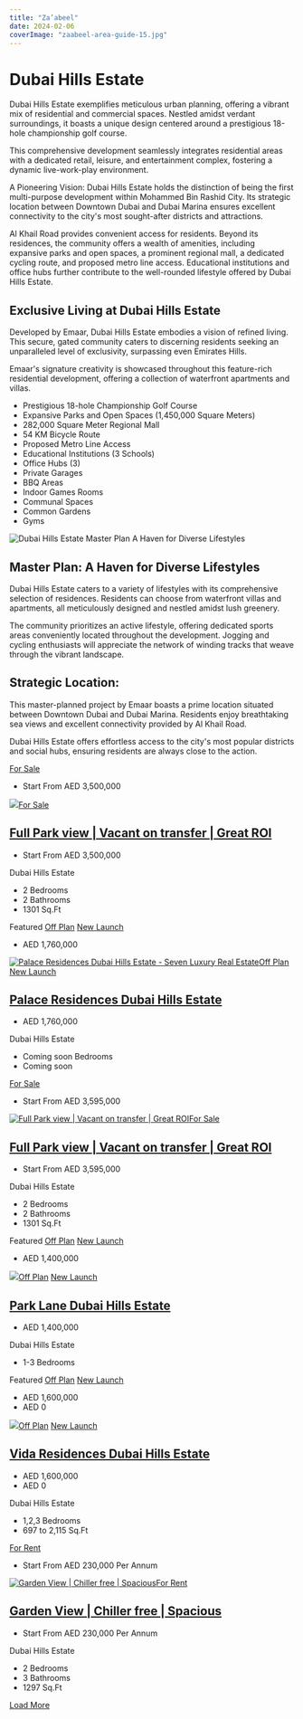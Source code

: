 ```yaml
---
title: "Za’abeel"
date: 2024-02-06
coverImage: "zaabeel-area-guide-15.jpg"
---
```


# Dubai Hills Estate

Dubai Hills Estate exemplifies meticulous urban planning, offering a vibrant mix of residential and commercial spaces. Nestled amidst verdant surroundings, it boasts a unique design centered around a prestigious 18-hole championship golf course. 

This comprehensive development seamlessly integrates residential areas with a dedicated retail, leisure, and entertainment complex, fostering a dynamic live-work-play environment.

A Pioneering Vision: Dubai Hills Estate holds the distinction of being the first multi-purpose development within Mohammed Bin Rashid City. Its strategic location between Downtown Dubai and Dubai Marina ensures excellent connectivity to the city's most sought-after districts and attractions. 

Al Khail Road provides convenient access for residents. Beyond its residences, the community offers a wealth of amenities, including expansive parks and open spaces, a prominent regional mall, a dedicated cycling route, and proposed metro line access. Educational institutions and office hubs further contribute to the well-rounded lifestyle offered by Dubai Hills Estate.


## Exclusive Living at Dubai Hills Estate

Developed by Emaar, Dubai Hills Estate embodies a vision of refined living. This secure, gated community caters to discerning residents seeking an unparalleled level of exclusivity, surpassing even Emirates Hills. 

Emaar's signature creativity is showcased throughout this feature-rich residential development, offering a collection of waterfront apartments and villas.

- Prestigious 18-hole Championship Golf Course
- Expansive Parks and Open Spaces (1,450,000 Square Meters)
- 282,000 Square Meter Regional Mall
- 54 KM Bicycle Route
- Proposed Metro Line Access
- Educational Institutions (3 Schools)
- Office Hubs (3)
- Private Garages
- BBQ Areas
- Indoor Games Rooms
- Communal Spaces
- Common Gardens
- Gyms

![Dubai Hills Estate Master Plan A Haven for Diverse Lifestyles](images/dubai-hills-estate-master-plan-a-haven-for-diverse-lifestyles-1000x563.webp)

## Master Plan: A Haven for Diverse Lifestyles

Dubai Hills Estate caters to a variety of lifestyles with its comprehensive selection of residences. Residents can choose from waterfront villas and apartments, all meticulously designed and nestled amidst lush greenery. 

The community prioritizes an active lifestyle, offering dedicated sports areas conveniently located throughout the development. Jogging and cycling enthusiasts will appreciate the network of winding tracks that weave through the vibrant landscape.

## Strategic Location:

This master-planned project by Emaar boasts a prime location situated between Downtown Dubai and Dubai Marina. Residents enjoy breathtaking sea views and excellent connectivity provided by Al Khail Road. 

Dubai Hills Estate offers effortless access to the city's most popular districts and social hubs, ensuring residents are always close to the action.

[For Sale](https://sevenluxuryrealestate.com/status/buy/)

- Start From AED 3,500,000

 [![](images/0bd22ed8-0ede-11ef-beb8-06e21a933d49-592x444.jpg)](https://sevenluxuryrealestate.com/dubai-property/full-park-view-vacant-on-transfer-great-roi-2/)[For Sale](https://sevenluxuryrealestate.com/status/buy/)

## [Full Park view | Vacant on transfer | Great ROI](https://sevenluxuryrealestate.com/dubai-property/full-park-view-vacant-on-transfer-great-roi-2/)

- Start From AED 3,500,000

Dubai Hills Estate

- 2 Bedrooms
- 2 Bathrooms
- 1301 Sq.Ft

Featured [Off Plan](https://sevenluxuryrealestate.com/status/off-plan/) [New Launch](https://sevenluxuryrealestate.com/label/new-launch/)

- AED 1,760,000

 [![Palace Residences Dubai Hills Estate - Seven Luxury Real Estate](images/Palace-Residences-Dubai-Hills-Estate-592x444.webp)](https://sevenluxuryrealestate.com/dubai-property/palace-residences-dubai-hills-estate/)[Off Plan](https://sevenluxuryrealestate.com/status/off-plan/) [New Launch](https://sevenluxuryrealestate.com/label/new-launch/)

## [Palace Residences Dubai Hills Estate](https://sevenluxuryrealestate.com/dubai-property/palace-residences-dubai-hills-estate/) 

- AED 1,760,000

Dubai Hills Estate

- Coming soon Bedrooms
- Coming soon

[For Sale](https://sevenluxuryrealestate.com/status/buy/)

- Start From AED 3,595,000

 [![Full Park view | Vacant on transfer | Great ROI](images/0f44a7c5-fbea-11ee-90ed-0646450fb8ef.png)](https://sevenluxuryrealestate.com/dubai-property/full-park-view-vacant-on-transfer-great-roi/)[For Sale](https://sevenluxuryrealestate.com/status/buy/)

## [Full Park view | Vacant on transfer | Great ROI](https://sevenluxuryrealestate.com/dubai-property/full-park-view-vacant-on-transfer-great-roi/)

- Start From AED 3,595,000

Dubai Hills Estate

- 2 Bedrooms
- 2 Bathrooms
- 1301 Sq.Ft

Featured [Off Plan](https://sevenluxuryrealestate.com/status/off-plan/) [New Launch](https://sevenluxuryrealestate.com/label/new-launch/)

- AED 1,400,000

 [![](images/WhatsApp-Image-2024-03-21-at-8.04.44-PM-592x444.jpeg)](https://sevenluxuryrealestate.com/dubai-property/park-lane-dubai-hills-estate/)[Off Plan](https://sevenluxuryrealestate.com/status/off-plan/) [New Launch](https://sevenluxuryrealestate.com/label/new-launch/)

## [Park Lane Dubai Hills Estate](https://sevenluxuryrealestate.com/dubai-property/park-lane-dubai-hills-estate/)

- AED 1,400,000

Dubai Hills Estate

- 1-3 Bedrooms

Featured [Off Plan](https://sevenluxuryrealestate.com/status/off-plan/) [New Launch](https://sevenluxuryrealestate.com/label/new-launch/)

- AED 1,600,000
- AED 0

 [![](images/007-592x444.webp)](https://sevenluxuryrealestate.com/dubai-property/vida-residences-dubai-hills-estate/)[Off Plan](https://sevenluxuryrealestate.com/status/off-plan/) [New Launch](https://sevenluxuryrealestate.com/label/new-launch/)

## [Vida Residences Dubai Hills Estate](https://sevenluxuryrealestate.com/dubai-property/vida-residences-dubai-hills-estate/)

- AED 1,600,000
- AED 0

Dubai Hills Estate

- 1,2,3 Bedrooms
- 697 to 2,115 Sq.Ft

[For Rent](https://sevenluxuryrealestate.com/status/rent/)

- Start From AED 230,000 Per Annum

 [![Garden View | Chiller free | Spacious](images/6ac2eb7b-98e3-11ee-9fe9-1ee6ccd45f24.png)](https://sevenluxuryrealestate.com/dubai-property/garden-view-chiller-free-spacious/)[For Rent](https://sevenluxuryrealestate.com/status/rent/)

## [Garden View | Chiller free | Spacious](https://sevenluxuryrealestate.com/dubai-property/garden-view-chiller-free-spacious/)

- Start From AED 230,000 Per Annum

Dubai Hills Estate

- 2 Bedrooms
- 3 Bathrooms
- 1297 Sq.Ft

[Load More](#)
